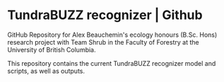 # TundraBUZZ recognizer | Github

GitHub Repository for Alex Beauchemin's ecology honours (B.Sc. Hons) research project with Team Shrub in the Faculty of Forestry at the University of British Columbia.

This repository contains the current TundraBUZZ recognizer model and scripts, as well as outputs.
